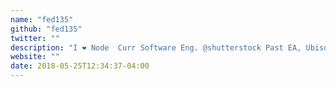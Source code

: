 ```yaml
---
name: "fed135"
github: "fed135"
twitter: ""
description: "I ❤️ Node  Curr Software Eng. @shutterstock Past EA, Ubisoft, Stolo"
website: ""
date: 2018-05-25T12:34:37-04:00
---
```

